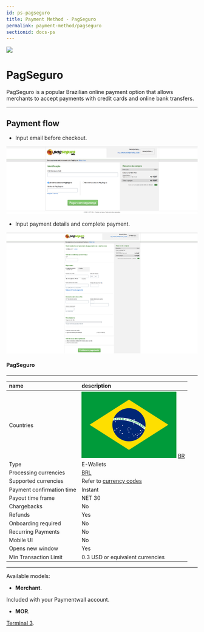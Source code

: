 ```yaml
---
id: ps-pagseguro
title: Payment Method - PagSeguro
permalink: payment-method/pagseguro
sectionid: docs-ps
---
```


<div class="docs-ps-header">
    <div class="docs-ps-logo">
        <img src="https://api.paymentwall.com/images/ps_logos/pm_pagseguro.png">
    </div>
    <h1>PagSeguro</h1>
</div>

<div class="docs-ps-body" markdown="1">

<div class="docs-ps-instructions" markdown="1">

PagSeguro is a popular Brazilian online payment option that allows merchants to accept payments with credit cards and online bank transfers.

*** 

## Payment flow

* Input email before checkout.

<div class="docs-img">
    <img src="/textures/pic/payment-system/e-wallet/pagseguro/pagseguro_preset.png">
</div>

* Input payment details and complete payment.

<div class="docs-img">
    <img src="/textures/pic/payment-system/e-wallet/pagseguro/pagseguro_checkout.png">
</div>

</div>

<div class="docs-ps-attributes" markdown="1">
<div class="docs-ps-attributes-body" markdown="1">

#### PagSeguro

***

|name|description|
|:--|:--|
|Countries| <img class="flags" src="/textures/pic/flags/south_america/brazil.png"> [BR](hhttps://en.wikipedia.org/wiki/Brazil)|
|Type|E-Wallets|
|Processing currencies|[BRL](https://en.wikipedia.org/wiki/Brazilian_real)|
|Supported currencies| Refer to [currency codes](/reference/currencies)|
|Payment confirmation time|Instant|
|Payout time frame| NET 30|
|Chargebacks|No|
|Refunds|Yes|
|Onboarding required| No|
|Recurring Payments|No|
|Mobile UI|No|
|Opens new window|Yes|
|Min Transaction Limit|0.3 USD or equivalent currencies|

***

Available models:

* **Merchant**.

Included with your Paymentwall account.

* **MOR**.

[Terminal 3](https://www.terminal3.com/).

</div>
</div>

</div>